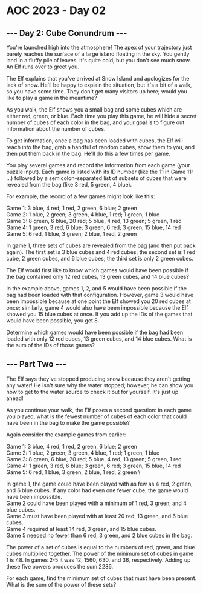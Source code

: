 # AOC 2023 - Day 02

## --- Day 2: Cube Conundrum ---
You're launched high into the atmosphere! The apex of your trajectory just barely reaches the surface of a large island floating in the sky. You gently land in a fluffy pile of leaves. It's quite cold, but you don't see much snow. An Elf runs over to greet you.

The Elf explains that you've arrived at Snow Island and apologizes for the lack of snow. He'll be happy to explain the situation, but it's a bit of a walk, so you have some time. They don't get many visitors up here; would you like to play a game in the meantime?

As you walk, the Elf shows you a small bag and some cubes which are either red, green, or blue. Each time you play this game, he will hide a secret number of cubes of each color in the bag, and your goal is to figure out information about the number of cubes.

To get information, once a bag has been loaded with cubes, the Elf will reach into the bag, grab a handful of random cubes, show them to you, and then put them back in the bag. He'll do this a few times per game.

You play several games and record the information from each game (your puzzle input). Each game is listed with its ID number (like the 11 in Game 11: ...) followed by a semicolon-separated list of subsets of cubes that were revealed from the bag (like 3 red, 5 green, 4 blue).

For example, the record of a few games might look like this:

Game 1: 3 blue, 4 red; 1 red, 2 green, 6 blue; 2 green \
Game 2: 1 blue, 2 green; 3 green, 4 blue, 1 red; 1 green, 1 blue \
Game 3: 8 green, 6 blue, 20 red; 5 blue, 4 red, 13 green; 5 green, 1 red \
Game 4: 1 green, 3 red, 6 blue; 3 green, 6 red; 3 green, 15 blue, 14 red \
Game 5: 6 red, 1 blue, 3 green; 2 blue, 1 red, 2 green

In game 1, three sets of cubes are revealed from the bag (and then put back again). The first set is 3 blue cubes and 4 red cubes; the second set is 1 red cube, 2 green cubes, and 6 blue cubes; the third set is only 2 green cubes.

The Elf would first like to know which games would have been possible if the bag contained only 12 red cubes, 13 green cubes, and 14 blue cubes?

In the example above, games 1, 2, and 5 would have been possible if the bag had been loaded with that configuration. However, game 3 would have been impossible because at one point the Elf showed you 20 red cubes at once; similarly, game 4 would also have been impossible because the Elf showed you 15 blue cubes at once. If you add up the IDs of the games that would have been possible, you get 8.

Determine which games would have been possible if the bag had been loaded with only 12 red cubes, 13 green cubes, and 14 blue cubes. What is the sum of the IDs of those games?

## --- Part Two ---
The Elf says they've stopped producing snow because they aren't getting any water! He isn't sure why the water stopped; however, he can show you how to get to the water source to check it out for yourself. It's just up ahead!

As you continue your walk, the Elf poses a second question: in each game you played, what is the fewest number of cubes of each color that could have been in the bag to make the game possible?

Again consider the example games from earlier:

Game 1: 3 blue, 4 red; 1 red, 2 green, 6 blue; 2 green \
Game 2: 1 blue, 2 green; 3 green, 4 blue, 1 red; 1 green, 1 blue \
Game 3: 8 green, 6 blue, 20 red; 5 blue, 4 red, 13 green; 5 green, 1 red \
Game 4: 1 green, 3 red, 6 blue; 3 green, 6 red; 3 green, 15 blue, 14 red \
Game 5: 6 red, 1 blue, 3 green; 2 blue, 1 red, 2 green \

In game 1, the game could have been played with as few as 4 red, 2 green, and 6 blue cubes. If any color had even one fewer cube, the game would have been impossible. \
Game 2 could have been played with a minimum of 1 red, 3 green, and 4 blue cubes. \
Game 3 must have been played with at least 20 red, 13 green, and 6 blue cubes. \
Game 4 required at least 14 red, 3 green, and 15 blue cubes. \
Game 5 needed no fewer than 6 red, 3 green, and 2 blue cubes in the bag.

The power of a set of cubes is equal to the numbers of red, green, and blue cubes multiplied together. The power of the minimum set of cubes in game 1 is 48. In games 2-5 it was 12, 1560, 630, and 36, respectively. Adding up these five powers produces the sum 2286.

For each game, find the minimum set of cubes that must have been present. What is the sum of the power of these sets?

